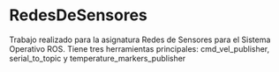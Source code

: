 # RedesDeSensores
Trabajo realizado para la asignatura Redes de Sensores para el Sistema Operativo ROS. Tiene tres herramientas principales: cmd_vel_publisher, serial_to_topic y temperature_markers_publisher
